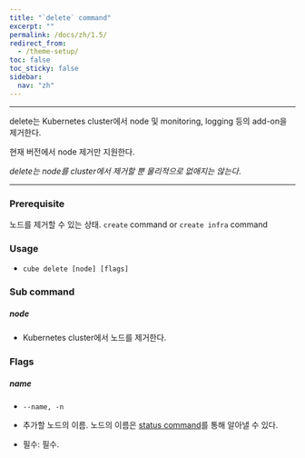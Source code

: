 ```yaml
---
title: "`delete` command"
excerpt: ""
permalink: /docs/zh/1.5/
redirect_from:
  - /theme-setup/
toc: false
toc_sticky: false
sidebar:
  nav: "zh"
---
```


---
delete는 Kubernetes cluster에서 node 및 monitoring, logging 등의 add-on을 제거한다.

현재 버전에서 node 제거만 지원한다.

_delete는 node를 cluster에서 제거할 뿐 물리적으로 없애지는 않는다_.

---

### Prerequisite

노드를 제거할 수 있는 상태. `create` command or `create infra` command

### Usage

* `cube delete [node] [flags]`

### Sub command

##### node

* Kubernetes cluster에서 노드를 제거한다.

### Flags

##### name

* `--name, -n`

* 추가할 노드의 이름. 노드의 이름은 [status command](/commands/status-command.md)를 통해 알아낼 수 있다.

* 필수: 필수.

#####
